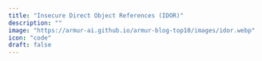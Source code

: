 ```yaml
---
title: "Insecure Direct Object References (IDOR)"
description: ""
image: "https://armur-ai.github.io/armur-blog-top10/images/idor.webp"
icon: "code"
draft: false
---
```



